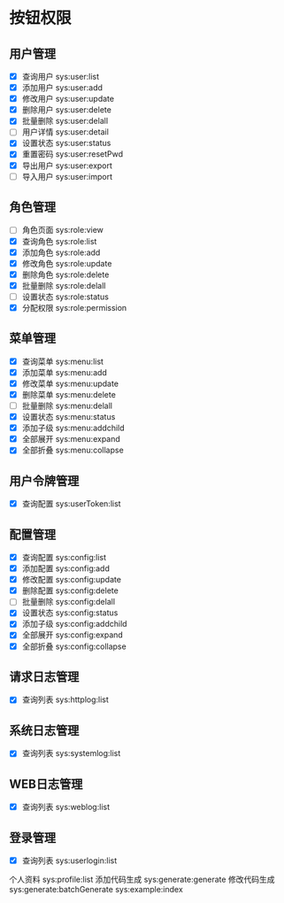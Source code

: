# 按钮权限

## 用户管理
- [x] 查询用户 sys:user:list
- [x] 添加用户 sys:user:add
- [x] 修改用户 sys:user:update
- [x] 删除用户 sys:user:delete
- [x] 批量删除 sys:user:delall
- [ ] 用户详情 sys:user:detail
- [x] 设置状态 sys:user:status
- [x] 重置密码 sys:user:resetPwd
- [x] 导出用户 sys:user:export
- [ ] 导入用户 sys:user:import

## 角色管理
- [ ] 角色页面 sys:role:view
- [x] 查询角色 sys:role:list
- [x] 添加角色 sys:role:add
- [x] 修改角色 sys:role:update
- [x] 删除角色 sys:role:delete
- [x] 批量删除 sys:role:delall
- [ ] 设置状态 sys:role:status
- [x] 分配权限 sys:role:permission

## 菜单管理
- [x] 查询菜单 sys:menu:list
- [x] 添加菜单 sys:menu:add
- [x] 修改菜单 sys:menu:update
- [x] 删除菜单 sys:menu:delete
- [ ] 批量删除 sys:menu:delall
- [x] 设置状态 sys:menu:status
- [x] 添加子级 sys:menu:addchild
- [x] 全部展开 sys:menu:expand
- [x] 全部折叠 sys:menu:collapse

## 用户令牌管理
- [x] 查询配置 sys:userToken:list

## 配置管理
- [x] 查询配置 sys:config:list
- [x] 添加配置 sys:config:add
- [x] 修改配置 sys:config:update
- [x] 删除配置 sys:config:delete
- [ ] 批量删除 sys:config:delall
- [x] 设置状态 sys:config:status
- [x] 添加子级 sys:config:addchild
- [x] 全部展开 sys:config:expand
- [x] 全部折叠 sys:config:collapse

## 请求日志管理
- [x] 查询列表 sys:httplog:list
## 系统日志管理
- [x] 查询列表 sys:systemlog:list
## WEB日志管理
- [x] 查询列表 sys:weblog:list

## 登录管理
- [x] 查询列表 sys:userlogin:list

个人资料 sys:profile:list
添加代码生成 sys:generate:generate
修改代码生成 sys:generate:batchGenerate
sys:example:index

